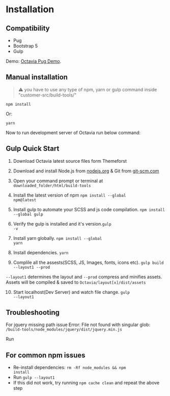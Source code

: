 # Installation

## Compatibility

- Pug
- Bootstrap 5
- Gulp

Demo: [Octavia Pug Demo](https://octavia-html.netlify.app/dashboards/learningmanagement).

## Manual installation

> :warning: you have to use any type of npm, yarn or gulp command inside "customer-src/build-tools/"

```shell
npm install
```

Or:

```shell
yarn
```

Now to run development server of Octavia run below command:

## Gulp Quick Start

1. Download Octavia latest source files form Themeforst

2. Download and install Node.js from [nodejs.org](https://nodejs.org/en/download/)
   & Git from [git-scm.com](https://git-scm.com/downloads)

3. Open your command prompt or terminal at <code>downloaded_folder/html/build-tools</code>

4. Install the latest version of npm <code>npm install --global npm@latest</code>

5. Install gulp to automate your SCSS and js code compilation. <code>npm install --global gulp</code>

6. Verify the gulp is installed and it's version.<code>gulp -v</code>

7. Install yarn globally. <code>npm install --global yarn</code>

8. Install dependencies. <code>yarn</code>

9. Complile all the assests(SCSS, JS, Images, fonts, icons etc). <code>gulp build --layout1 --prod</code>

<code>--layout1</code> determines the layout and <code>--prod</code> compress and minifies assets.
Assets will be compiled & saved to <code>Octavia/layout[x]/dist/assets</code>

10. Start localhost(Dev Server) and watch file change. <code>gulp --layout1</code>

## Troubleshooting

For jquery missing path issue Error: File not found with singular glob: <code>/build-tools/node_modules/jquery/dist/jquery.min.js</code>

Run

## For common npm issues

- Re-install dependencies: <code>rm -Rf node_modules && npm install</code>
- Run <code>gulp --layout1</code>
- If this did not work, try running <code>npm cache clean</code> and repeat the above step

